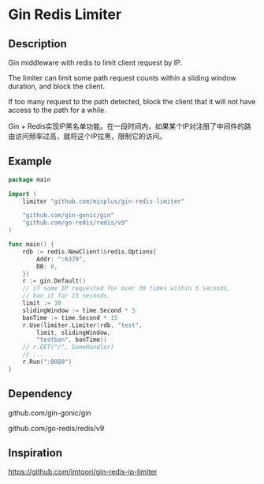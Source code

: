 # Gin Redis Limiter

## Description

Gin middleware with redis to limit client request by IP.

The limiter can limit some path request counts within a sliding window duration, and block the client.

If too many request to the path detected, block the client that it will not have access to the path for a while.

Gin + Redis实现IP黑名单功能。在一段时间内，如果某个IP对注册了中间件的路由访问频率过高，就将这个IP拉黑，限制它的访问。

## Example

```go
package main

import (
	limiter "github.com/micplus/gin-redis-limiter"

	"github.com/gin-gonic/gin"
	"github.com/go-redis/redis/v9"
)

func main() {
    rdb := redis.NewClient(&redis.Options{
        Addr: ":6379",
        DB: 0,
    })
    r := gin.Default()
    // if some IP requested for over 30 times within 5 seconds, 
    // ban it for 15 seconds.
    limit := 30
    slidingWindow := time.Second * 5
    banTime := time.Second * 15
    r.Use(limiter.Limiter(rdb, "test", 
        limit, slidingWindow, 
        "testban", banTime))
    // r.GET("/", SomeHandler)
    // ...
    r.Run(":8080")
}
```

## Dependency

github.com/gin-gonic/gin

github.com/go-redis/redis/v9

## Inspiration

https://github.com/imtoori/gin-redis-ip-limiter
